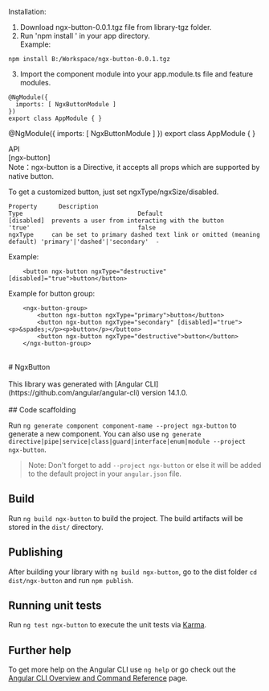 Installation: </br>
1. Download ngx-button-0.0.1.tgz file from library-tgz folder. </br>
2. Run 'npm install <absolute path to ngx-button-0.0.1.tgz>' in your app directory. </br>
Example:  </br>
```
npm install B:/Workspace/ngx-button-0.0.1.tgz
```
3. Import the component module into your app.module.ts file and feature modules. </br>
```
@NgModule({
  imports: [ NgxButtonModule ]
})
export class AppModule { }
```

@NgModule({
  imports: [ NgxButtonModule ]
})
export class AppModule { }
 
API </br>
[ngx-button] </br>
Note：ngx-button is a Directive, it accepts all props which are supported by native button. </br>

To get a customized button, just set ngxType/ngxSize/disabled. </br>
```
Property	  Description                                                     	Type	                            Default
[disabled]	prevents a user from interacting with the button	                'true'	                            false	
ngxType	    can be set to primary dashed text link or omitted (meaning default)	'primary'|'dashed'|'secondary'	-	
```
Example: </br>
```
    <button ngx-button ngxType="destructive" [disabled]="true">button</button>
```
Example for button group:  </br>
```
    <ngx-button-group>
        <button ngx-button ngxType="primary">button</button>
        <button ngx-button ngxType="secondary" [disabled]="true"><p>&spades;</p><p>button</p></button>
        <button ngx-button ngxType="destructive">button</button>
    </ngx-button-group>
```
 </br>
# NgxButton </br>
 </br>
This library was generated with [Angular CLI](https://github.com/angular/angular-cli) version 14.1.0. </br>
 </br>
## Code scaffolding

Run `ng generate component component-name --project ngx-button` to generate a new component. You can also use `ng generate directive|pipe|service|class|guard|interface|enum|module --project ngx-button`.
> Note: Don't forget to add `--project ngx-button` or else it will be added to the default project in your `angular.json` file. 

## Build

Run `ng build ngx-button` to build the project. The build artifacts will be stored in the `dist/` directory.

## Publishing

After building your library with `ng build ngx-button`, go to the dist folder `cd dist/ngx-button` and run `npm publish`.

## Running unit tests

Run `ng test ngx-button` to execute the unit tests via [Karma](https://karma-runner.github.io).

## Further help

To get more help on the Angular CLI use `ng help` or go check out the [Angular CLI Overview and Command Reference](https://angular.io/cli) page.
